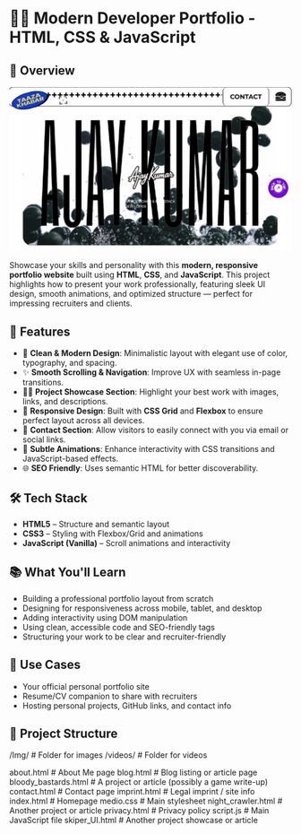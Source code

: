 # 👨‍💻 Modern Developer Portfolio - HTML, CSS & JavaScript

## 🚀 Overview
<a href="https://ajaykumarbluewhale.github.io/My_portfolio/" target="_blank">
  <img src="./Img/thumbnail.png.jpeg" alt="Portfolio Thumbnail"/>
</a>

Showcase your skills and personality with this **modern, responsive portfolio website** built using **HTML**, **CSS**, and **JavaScript**. This project highlights how to present your work professionally, featuring sleek UI design, smooth animations, and optimized structure — perfect for impressing recruiters and clients.

## 🌟 Features

- 🎯 **Clean & Modern Design**: Minimalistic layout with elegant use of color, typography, and spacing.
- ✨ **Smooth Scrolling & Navigation**: Improve UX with seamless in-page transitions.
- 🧑‍💼 **Project Showcase Section**: Highlight your best work with images, links, and descriptions.
- 📱 **Responsive Design**: Built with **CSS Grid** and **Flexbox** to ensure perfect layout across all devices.
- 💬 **Contact Section**: Allow visitors to easily connect with you via email or social links.
- 🧠 **Subtle Animations**: Enhance interactivity with CSS transitions and JavaScript-based effects.
- 🌐 **SEO Friendly**: Uses semantic HTML for better discoverability.

## 🛠️ Tech Stack

- **HTML5** – Structure and semantic layout
- **CSS3** – Styling with Flexbox/Grid and animations
- **JavaScript (Vanilla)** – Scroll animations and interactivity

## 📚 What You'll Learn

- Building a professional portfolio layout from scratch
- Designing for responsiveness across mobile, tablet, and desktop
- Adding interactivity using DOM manipulation
- Using clean, accessible code and SEO-friendly tags
- Structuring your work to be clear and recruiter-friendly

## 🧩 Use Cases

- Your official personal portfolio site
- Resume/CV companion to share with recruiters
- Hosting personal projects, GitHub links, and contact info

## 📁 Project Structure
/Img/                  # Folder for images
/videos/               # Folder for videos

about.html             # About Me page
blog.html              # Blog listing or article page
bloody_bastards.html   # A project or article (possibly a game write-up)
contact.html           # Contact page
imprint.html           # Legal imprint / site info
index.html             # Homepage
medio.css              # Main stylesheet
night_crawler.html     # Another project or article
privacy.html           # Privacy policy
script.js              # Main JavaScript file
skiper_UI.html         # Another project showcase or article


